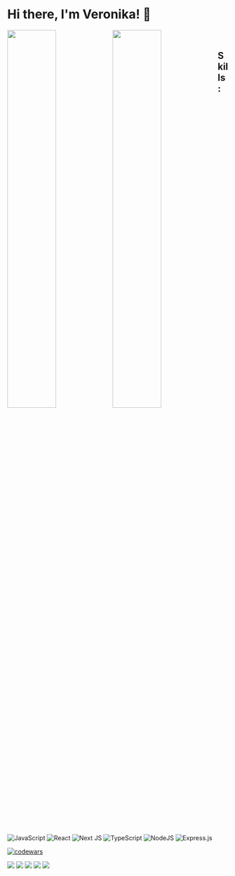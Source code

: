 # Hi there, I'm Veronika! 👋

<img align="left" width="47%" src="https://github-readme-stats.vercel.app/api?username=MalyshV&&count_private=true&theme=&show_icons=true" />

<img align="left" width="47%" src="https://github-readme-stats.vercel.app/api/top-langs/?username=MalyshV&layout=compact" /><br />

## 

## Skills:

![JavaScript](https://img.shields.io/badge/javascript-%23323330.svg?style=for-the-badge&logo=javascript&logoColor=%23F7DF1E)
![React](https://img.shields.io/badge/react-%2320232a.svg?style=for-the-badge&logo=react&logoColor=%2361DAFB)
![Next JS](https://img.shields.io/badge/Next-black?style=for-the-badge&logo=next.js&logoColor=white)
![TypeScript](https://img.shields.io/badge/typescript-%23007ACC.svg?style=for-the-badge&logo=typescript&logoColor=white)
![NodeJS](https://img.shields.io/badge/node.js-6DA55F?style=for-the-badge&logo=node.js&logoColor=white)
![Express.js](https://img.shields.io/badge/express.js-%23404d59.svg?style=for-the-badge&logo=express&logoColor=%2361DAFB)



[![codewars](https://www.codewars.com/users/MalyshV/badges/micro)](https://www.codewars.com/users/MalyshV)

![](https://github-profile-summary-cards.vercel.app/api/cards/profile-details?username=MalyshV&theme=solarized_dark)
![](https://github-profile-summary-cards.vercel.app/api/cards/most-commit-language?username=MalyshV&theme=solarized_dark)
![](https://github-profile-summary-cards.vercel.app/api/cards/repos-per-language?username=MalyshV&theme=solarized_dark)
![](https://github-profile-summary-cards.vercel.app/api/cards/stats?username=MalyshV&theme=solarized_dark)
![](https://github-profile-summary-cards.vercel.app/api/cards/productive-time?username=MalyshV&theme=solarized_dark)

